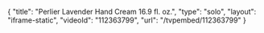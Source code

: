 {
    "title": "Perlier Lavender Hand Cream 16.9 fl. oz.",
    "type": "solo",
    "layout": "iframe-static",
    "videoId": "112363799",
    "url": "\/tvpembed\/112363799"
}